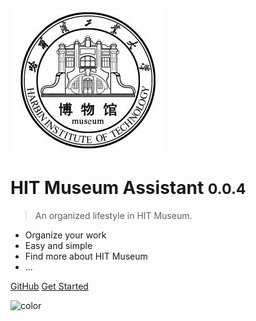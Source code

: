 ![logo](_media/logo.jpg)

# HIT Museum Assistant <small>0.0.4</small>

> An organized lifestyle in HIT Museum.

- Organize your work
- Easy and simple 
- Find more about HIT Museum
- ...

[GitHub](https://github.com/upupming/HITMers)
[Get Started](#hit-museum-assistant)

![color](#fff)